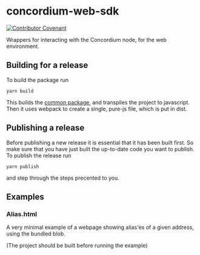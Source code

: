 # concordium-web-sdk

[![Contributor Covenant](https://img.shields.io/badge/Contributor%20Covenant-2.0-4baaaa.svg)](https://github.com/Concordium/.github/blob/main/.github/CODE_OF_CONDUCT.md)

Wrappers for interacting with the Concordium node, for the web environment.

## Building for a release
To build the package run
```
yarn build
```

This builds the [common package](../common), and transpiles the project to javascript. Then it uses webpack to create a single, pure-js file, which is put in dist.

## Publishing a release
Before publishing a new release it is essential that it has been built first. So make sure that 
you have just built the up-to-date code you want to publish. To publish the release run
```
yarn publish
```
and step through the steps precented to you.


## Examples

### Alias.html
A very minimal example of a webpage showing alias'es of a given address, using the bundled blob.

(The project should be built before running the example) 


